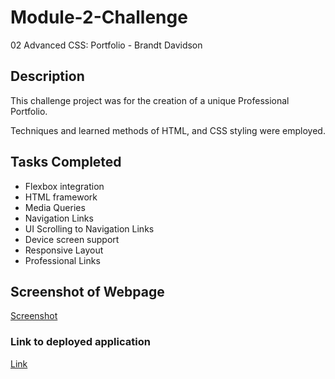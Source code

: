 # Module-2-Challenge
02 Advanced CSS: Portfolio - Brandt Davidson

## Description

This challenge project was for the creation of a unique Professional Portfolio.

Techniques and learned methods of HTML, and CSS styling were employed.

## Tasks Completed
- Flexbox integration
- HTML framework
- Media Queries
- Navigation Links
- UI Scrolling to Navigation Links
- Device screen support
- Responsive Layout 
- Professional Links

## Screenshot of Webpage
[Screenshot](./assets/images/sceenshot.png)

### Link to deployed application 
[Link](https://brandtdavidson.github.io/Module-2-Challenge/)